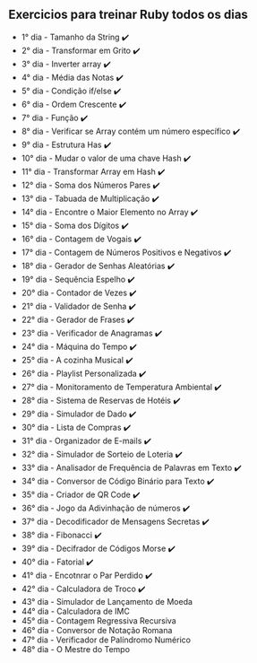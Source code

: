 ## Exercicios para treinar Ruby todos os dias ##

- 1° dia - Tamanho da String :heavy_check_mark:
- 2° dia - Transformar em Grito :heavy_check_mark:
- 3° dia - Inverter array :heavy_check_mark:
- 4° dia - Média das Notas :heavy_check_mark:
- 5° dia - Condição if/else :heavy_check_mark:
- 6° dia - Ordem Crescente :heavy_check_mark:
- 7° dia - Função :heavy_check_mark:
- 8° dia - Verificar se Array contém um número específico :heavy_check_mark:
- 9° dia - Estrutura Has :heavy_check_mark:
- 10° dia - Mudar o valor de uma chave Hash :heavy_check_mark:
- 11° dia - Transformar Array em Hash :heavy_check_mark:
- 12° dia - Soma dos Números Pares  :heavy_check_mark:
- 13° dia - Tabuada de Multiplicação :heavy_check_mark:
- 14° dia - Encontre o Maior Elemento no Array :heavy_check_mark:
- 15° dia - Soma dos Dígitos :heavy_check_mark:
- 16° dia - Contagem de Vogais :heavy_check_mark:
- 17° dia - Contagem de Números Positivos e Negativos :heavy_check_mark:
- 18° dia - Gerador de Senhas Aleatórias :heavy_check_mark:
- 19° dia - Sequência Espelho :heavy_check_mark:
- 20° dia - Contador de Vezes :heavy_check_mark:
- 21° dia - Validador de Senha :heavy_check_mark:
- 22° dia - Gerador de Frases :heavy_check_mark:
- 23° dia - Verificador de Anagramas :heavy_check_mark:
- 24° dia - Máquina do Tempo :heavy_check_mark:
- 25° dia - A cozinha Musical :heavy_check_mark:
- 26° dia - Playlist Personalizada :heavy_check_mark:
- 27° dia -  Monitoramento de Temperatura Ambiental :heavy_check_mark:
- 28° dia - Sistema de Reservas de Hotéis :heavy_check_mark:
- 29° dia - Simulador de Dado :heavy_check_mark:
- 30° dia - Lista de Compras :heavy_check_mark:
- 31° dia - Organizador de E-mails :heavy_check_mark:
- 32° dia - Simulador de Sorteio de Loteria :heavy_check_mark:
- 33° dia - Analisador de Frequência de Palavras em Texto :heavy_check_mark:
- 34° dia - Conversor de Código Binário para Texto :heavy_check_mark:
- 35° dia - Criador de QR Code :heavy_check_mark:
- 36° dia - Jogo da Adivinhação de números :heavy_check_mark:
- 37° dia - Decodificador de Mensagens Secretas :heavy_check_mark:
- 38° dia - Fibonacci :heavy_check_mark:
- 39° dia - Decifrador de Códigos Morse :heavy_check_mark:
- 40° dia - Fatorial :heavy_check_mark:
- 41° dia - Encotnrar o Par Perdido  :heavy_check_mark:
- 42° dia - Calculadora de Troco :heavy_check_mark:
- 43° dia - Simulador de Lançamento de Moeda
- 44° dia - Calculadora de IMC
- 45° dia - Contagem Regressiva Recursiva
- 46° dia - Conversor de Notação Romana
- 47° dia - Verificador de Palíndromo Numérico
- 48° dia - O Mestre do Tempo
